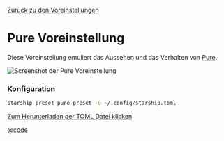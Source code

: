 [Zurück zu den Voreinstellungen](./README.md#pure)

# Pure Voreinstellung

Diese Voreinstellung emuliert das Aussehen und das Verhalten von [Pure](https://github.com/sindresorhus/pure).

![Screenshot der Pure Voreinstellung](/presets/img/pure-preset.png)

### Konfiguration

```sh
starship preset pure-preset -o ~/.config/starship.toml
```

[Zum Herunterladen der TOML Datei klicken](/presets/toml/pure-preset.toml)

@[code](../../.vuepress/public/presets/toml/pure-preset.toml)
